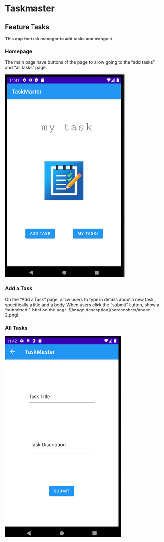 # Taskmaster
## Feature Tasks
This app for task manager to add tasks and mange it
### Homepage
The main page  have  buttons of the page to allow going to the “add tasks” and “all tasks” page.

![image description](screenshots/andr1.png)

### Add a Task
On the “Add a Task” page, allow users to type in details about a new task, specifically a title and a body. When users click the “submit” button, show a “submitted!” label on the page.
![image description](screenshots/ander 2.png)
### All Tasks
![image description](screenshots/ander3.png)